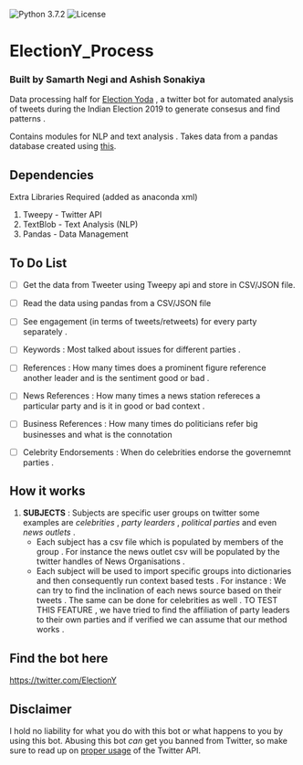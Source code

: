 ![Python 3.7.2](https://img.shields.io/badge/python-3.7.2-blue.svg)
![License](https://img.shields.io/badge/license-GPLv3-blue.svg)


# ElectionY_Process 
### Built by Samarth Negi and Ashish Sonakiya 
Data processing half for [Election Yoda](https://twitter.com/ElectionY) , a twitter bot for automated analysis of tweets during the Indian Election 2019 to generate consesus and find patterns .

Contains modules for NLP and text analysis . Takes data from a pandas database created using [this](https://github.com/n-s405/electionY_obtain).


## Dependencies
Extra Libraries Required (added as anaconda xml)
1. Tweepy - Twitter API
2. TextBlob - Text Analysis (NLP)
3. Pandas - Data Management 

## To Do List 
- [ ] Get the data from Tweeter using Tweepy api and store in CSV/JSON file. 
- [ ] Read the data using pandas from a CSV/JSON file 
- [ ] See engagement (in terms of tweets/retweets) for every party separately .
- [ ] Keywords : Most talked about issues for different parties .
- [ ] References : How many times does a prominent figure reference another leader and is the sentiment good or bad .
- [ ] News References : How many times a news station refereces a particular party and is it in good or bad context .  
- [ ] Business References : How many times do politicians refer big businesses and what is the connotation 
- [ ] Celebrity Endorsements : When do celebrities endorse the governemnt parties . 


## How it works 
1. __SUBJECTS__ : Subjects are specific user groups on twitter some examples are _celebrities_ , _party learders_ , _political parties_ and even _news outlets_ . 
   - Each subject has a csv file which is populated by members of the group . For instance the news outlet csv will be populated by the twitter handles of News Organisations . 
   - Each subject will be used to import specific groups into dictionaries and then consequently run context based tests . For instance : We can try to find the inclination of each news source based on their tweets . The same can be done for celebrities as well . 
   TO TEST THIS FEATURE , we have tried to find the affiliation of party leaders to their own parties and if verified we can assume that our method works .  




## Find the bot here 

  https://twitter.com/ElectionY

## Disclaimer

I hold no liability for what you do with this bot or what happens to you by using this bot. Abusing this bot *can* get you banned from Twitter, so make sure to read up on [proper usage](https://support.twitter.com/articles/76915-automation-rules-and-best-practices) of the Twitter API.
